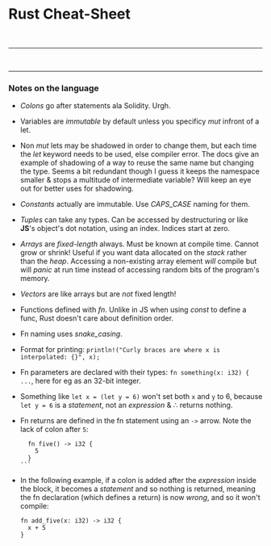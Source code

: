 # Rust Cheat-Sheet

&nbsp;

***

&nbsp;

***

### __Notes on the language__

* _Colons_ go after statements ala Solidity. Urgh.

* Variables are _immutable_ by default unless you specificy _mut_ infront of a let. 

* Non _mut_ lets may be shadowed in order to change them, but each time the _let_ keyword needs to be used, else compiler error. The docs give an example of shadowing of a way to reuse the same name but changing the type. Seems a bit redundant though I guess it keeps the namespace smaller & stops a multitude of intermediate variable? Will keep an eye out for better uses for shadowing.

* _Constants_ actually are immutable. Use _CAPS\_CASE_ naming for them. 

* _Tuples_ can take any types. Can be accessed by destructuring or like __JS__'s object's dot notation, using an index. Indices start at zero.

* _Arrays_ are _fixed-length_ always. Must be known at compile time. Cannot grow or shrink! Useful if you want data allocated on the _stack_ rather than the _heap_. Accessing a non-existing array element _will_ compile but will _panic_ at run time instead of accessing random bits of the program's memory.

* _Vectors_ are like arrays but are _not_ fixed length!

* Functions defined with _fn_. Unlike in JS when using _const_ to define a func, Rust doesn't care about definition order. 

* Fn naming uses _snake\_casing_.

* Format for printing: `println!("Curly braces are where x is interpolated: {}", x);`

* Fn parameters are declared with their types: `fn something(x: i32) { ...`, here for eg as an 32-bit integer.

* Something like `let x = (let y = 6)` won't set both `x` and `y` to 6, because `let y = 6` is a _statement_, not an _expression_ & ∴ returns nothing.

* Fn returns are defined in the fn statement using an `->` arrow. Note the lack of colon after `5`:

  ````
    fn five() -> i32 {
      5
    }
  ```
* In the following example, if a colon is added after the _expression_ inside the block, it becomes a _statement_ and so nothing is returned, meaning the fn declaration (which defines a return) is now _wrong_, and so it won't compile:

  ```
  fn add_five(x: i32) -> i32 {
    x + 5
  }
  ```

